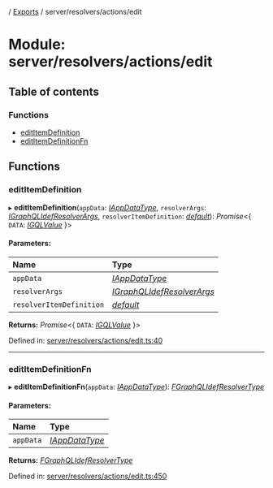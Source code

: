[](../README.md) / [Exports](../modules.md) / server/resolvers/actions/edit

# Module: server/resolvers/actions/edit

## Table of contents

### Functions

- [editItemDefinition](server_resolvers_actions_edit.md#edititemdefinition)
- [editItemDefinitionFn](server_resolvers_actions_edit.md#edititemdefinitionfn)

## Functions

### editItemDefinition

▸ **editItemDefinition**(`appData`: [*IAppDataType*](../interfaces/server.iappdatatype.md), `resolverArgs`: [*IGraphQLIdefResolverArgs*](../interfaces/gql.igraphqlidefresolverargs.md), `resolverItemDefinition`: [*default*](../classes/base_root_module_itemdefinition.default.md)): *Promise*<{ `DATA`: [*IGQLValue*](../interfaces/gql_querier.igqlvalue.md)  }\>

#### Parameters:

Name | Type |
:------ | :------ |
`appData` | [*IAppDataType*](../interfaces/server.iappdatatype.md) |
`resolverArgs` | [*IGraphQLIdefResolverArgs*](../interfaces/gql.igraphqlidefresolverargs.md) |
`resolverItemDefinition` | [*default*](../classes/base_root_module_itemdefinition.default.md) |

**Returns:** *Promise*<{ `DATA`: [*IGQLValue*](../interfaces/gql_querier.igqlvalue.md)  }\>

Defined in: [server/resolvers/actions/edit.ts:40](https://github.com/onzag/itemize/blob/0569bdf2/server/resolvers/actions/edit.ts#L40)

___

### editItemDefinitionFn

▸ **editItemDefinitionFn**(`appData`: [*IAppDataType*](../interfaces/server.iappdatatype.md)): [*FGraphQLIdefResolverType*](gql.md#fgraphqlidefresolvertype)

#### Parameters:

Name | Type |
:------ | :------ |
`appData` | [*IAppDataType*](../interfaces/server.iappdatatype.md) |

**Returns:** [*FGraphQLIdefResolverType*](gql.md#fgraphqlidefresolvertype)

Defined in: [server/resolvers/actions/edit.ts:450](https://github.com/onzag/itemize/blob/0569bdf2/server/resolvers/actions/edit.ts#L450)
